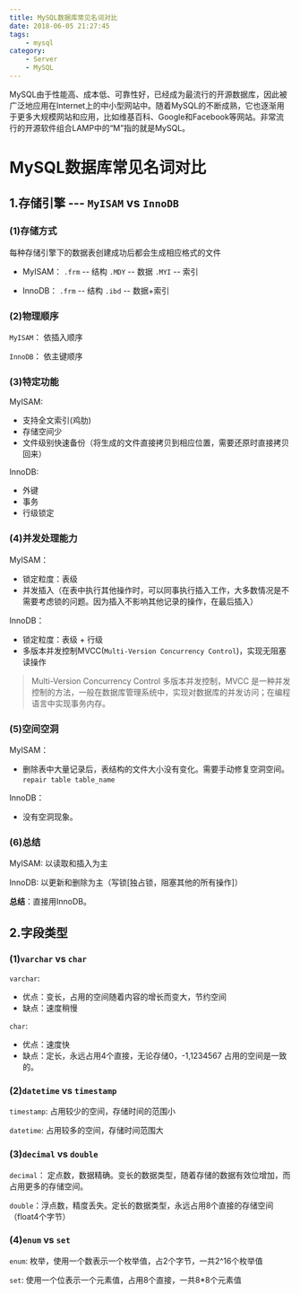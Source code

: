```yaml
---
title: MySQL数据库常见名词对比
date: 2018-06-05 21:27:45
tags:
    - mysql
category:
    - Server
    - MySQL
---
```


MySQL由于性能高、成本低、可靠性好，已经成为最流行的开源数据库，因此被广泛地应用在Internet上的中小型网站中。随着MySQL的不断成熟，它也逐渐用于更多大规模网站和应用，比如维基百科、Google和Facebook等网站。非常流行的开源软件组合LAMP中的“M”指的就是MySQL。

<!--more-->

# MySQL数据库常见名词对比

## 1.存储引擎 --- `MyISAM` vs `InnoDB`

### (1)**存储方式**

每种存储引擎下的数据表创建成功后都会生成相应格式的文件

* MyISAM： `.frm` -- 结构   `.MDY` -- 数据  `.MYI` -- 索引

* InnoDB： `.frm` -- 结构   `.ibd` -- 数据+索引

### (2)**物理顺序**

`MyISAM`： 依插入顺序

`InnoDB`： 依主键顺序

### (3)**特定功能**

MyISAM:

* 支持全文索引(鸡肋)
* 存储空间少
* 文件级别快速备份（将生成的文件直接拷贝到相应位置，需要还原时直接拷贝回来）

InnoDB:

* 外键
* 事务
* 行级锁定

### (4)**并发处理能力**

MyISAM：

* 锁定粒度：表级
* 并发插入（在表中执行其他操作时，可以同事执行插入工作，大多数情况是不需要考虑锁的问题。因为插入不影响其他记录的操作，在最后插入）

InnoDB：

* 锁定粒度：表级 + 行级
* 多版本并发控制MVCC(`Multi-Version Concurrency Control`)，实现无阻塞读操作

> Multi-Version Concurrency Control 多版本并发控制，MVCC 是一种并发控制的方法，一般在数据库管理系统中，实现对数据库的并发访问；在编程语言中实现事务内存。

### (5)**空间空洞**

MyISAM：

* 删除表中大量记录后，表结构的文件大小没有变化。需要手动修复空洞空间。`repair table table_name`

InnoDB：

* 没有空洞现象。

### (6)**总结**

MyISAM: 以读取和插入为主

InnoDB: 以更新和删除为主（写锁[独占锁，阻塞其他的所有操作]）

**总结**：直接用InnoDB。

## 2.字段类型

### (1)**`varchar` vs `char`**

`varchar`:

* 优点：变长，占用的空间随着内容的增长而变大，节约空间
* 缺点：速度稍慢

`char`:

* 优点：速度快
* 缺点：定长，永远占用4个直接，无论存储0，-1,1234567 占用的空间是一致的。

### (2)**`datetime` vs `timestamp`**

`timestamp`: 占用较少的空间，存储时间的范围小

`datetime`: 占用较多的空间，存储时间范围大

### (3)**`decimal` vs `double`**

`decimal`： 定点数，数据精确。变长的数据类型，随着存储的数据有效位增加，而占用更多的存储空间。

`double`：浮点数，精度丢失。定长的数据类型，永远占用8个直接的存储空间（float4个字节）

### (4)**`enum` vs `set`**

`enum`: 枚举，使用一个数表示一个枚举值，占2个字节，一共2^16个枚举值

`set`: 使用一个位表示一个元素值，占用8个直接，一共8*8个元素值
